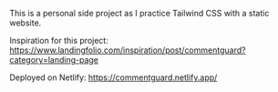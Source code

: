 This is a personal side project as I practice Tailwind CSS with a static website. 

Inspiration for this project: https://www.landingfolio.com/inspiration/post/commentguard?category=landing-page

Deployed on Netlify: https://commentguard.netlify.app/
